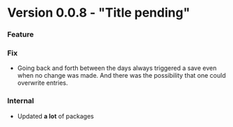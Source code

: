 # Version 0.0.8 - "Title pending"

### Feature

### Fix

* Going back and forth between the days always triggered a save even when no change was made. And there was the
  possibility that one could overwrite entries.

### Internal

* Updated __a lot__ of packages